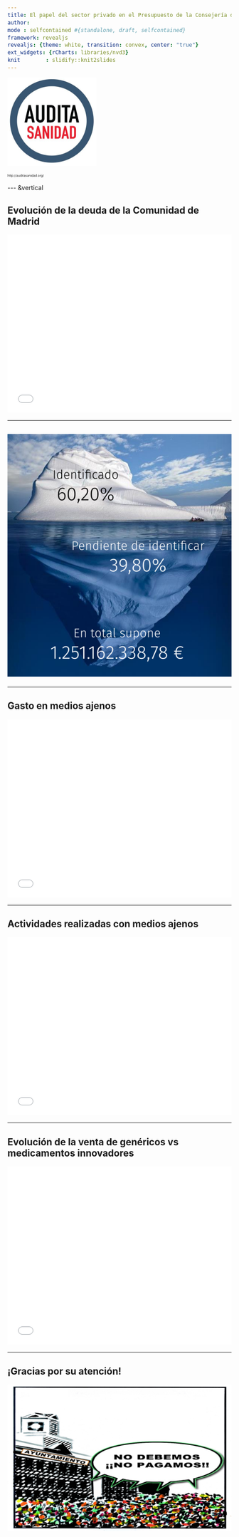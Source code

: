 ```yaml
---
title: El papel del sector privado en el Presupuesto de la Consejería de Sanidad de Madrid 2015
author: 
mode : selfcontained #{standalone, draft, selfcontained}
framework: revealjs
revealjs: {theme: white, transition: convex, center: "true"}
ext_widgets: {rCharts: libraries/nvd3}
knit        : slidify::knit2slides
---
```




<script src="http://ajax.googleapis.com/ajax/libs/jquery/1.9.1/jquery.min.js"></script>

<img src='assets/img/logo-audita-sanidad.jpg' alt='Logo Auditoría en Sanidad' width='200px'></p>

<p style='font-size:50%; text-transform: lowercase;'>http://auditasanidad.org/</p>


--- &vertical

<!-- ## Evolución de la deuda de la Comunidad de Madrid -->
<!-- ```{r, results='asis'} -->
<!-- require(htmlwidgets) -->
<!-- require(dygraphs) -->
<!-- datos <- read.csv("datos/evolucion-deuda-madrid.csv") -->
<!-- deuda <- ts(datos$Deuda, start=c(2000, 1), end=c(2015, 1), frequency=1) -->
<!-- dygraph(deuda, main = "") -->
<!-- ``` -->

<!-- *** -->

<!-- ## Evolución de la deuda de la Comunidad de Madrid -->
<!-- ```{r deuda_comunidad_madrid2} -->
<!-- require(htmlwidgets) -->
<!-- require(plotly) -->
<!-- datos <- read.csv("datos/evolucion-deuda-madrid.csv") -->
<!-- x <- list(title = "Año") -->
<!-- y <- list(title = "Millones de €") -->
<!-- p <- plot_ly(x = datos$Anio, y = datos$Deuda, name = "Deuda", type = "bar") %>% -->
<!--   layout(xaxis = x, yaxis = y) -->
<!-- p -->
<!-- ``` -->

<!-- *** -->

## Evolución de la deuda de la Comunidad de Madrid
<iframe src=' figure/deuda-comunidad-madrid-1.html ' scrolling='no' frameBorder='0' seamless class='rChart nvd3 ' id=iframe- chart543f6ff77152 ></iframe> <style>iframe.rChart{ width: 100%; height: 400px;}</style>

<!-- *** -->

<!-- ## Evolución de la deuda de la Comunidad de Madrid -->
<!-- ```{r } -->
<!-- require(htmlTable) -->
<!-- colnames(data) <- c("Año", "Deuda") -->
<!-- tmp <- htmlTable(data, align="lr", rnames=FALSE, css.class="colortable",  -->
<!--   tfoot="<span class=\"footnote\">Fuente: Elaboración propia</span>") -->
<!-- (tmp <- gsub('<td', '<td nowrap="nowrap"; ', tmp)) -->
<!-- ``` -->

---


## <img src="assets/img/iceberg.png" alt="Iceberg" width="600px">

---

## Gasto en medios ajenos

<iframe src=' figure/gasto-medios-ajenos-1.html ' scrolling='no' frameBorder='0' seamless class='rChart nvd3 ' id=iframe- chart543f784af691 ></iframe> <style>iframe.rChart{ width: 100%; height: 400px;}</style>

---

## Actividades realizadas con medios ajenos

<iframe src=' figure/actividades-medios-ajenos-1.html ' scrolling='no' frameBorder='0' seamless class='rChart nvd3 ' id=iframe- chart543f79dff12f ></iframe> <style>iframe.rChart{ width: 100%; height: 400px;}</style>

---

## Evolución de la venta de genéricos vs medicamentos innovadores

<iframe src=' figure/evolucion-ventas-genericos-1.html ' scrolling='no' frameBorder='0' seamless class='rChart nvd3 ' id=iframe- chart543f387115d ></iframe> <style>iframe.rChart{ width: 100%; height: 400px;}</style>

---

## ¡Gracias por su atención!

<img src="assets/img/nodebemos_nopagamos.jpg" alt="No debemos, no pagamos">

